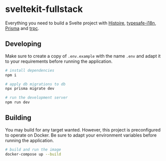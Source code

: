 # sveltekit-fullstack

Everything you need to build a Svelte project with [Histoire](https://histoire.dev/), [typesafe-i18n](https://github.com/ivanhofer/typesafe-i18n), [Prisma](https://prisma.io/) and [trpc](https://trpc.io/).

## Developing

Make sure to create a copy of `.env.example` with the name `.env` and adapt it to your requirements before running the application.

```bash
# install dependencies
npm i

# apply db migrations to db
npx prisma migrate dev

# run the development server
npm run dev
```

## Building

You may build for any target wanted. However, this project is preconfigured to operate on Docker. Be sure to adapt your environment variables before running the application.

```bash
# build and run the image
docker-compose up --build
```
